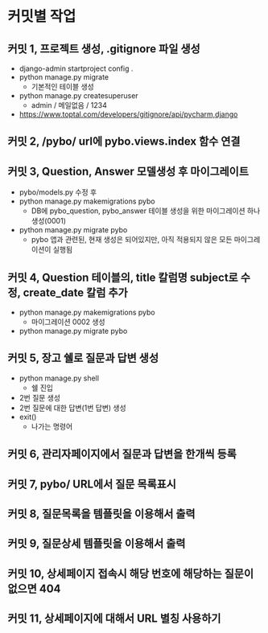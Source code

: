 # 커밋별 작업

## 커밋 1, 프로젝트 생성, .gitignore 파일 생성
- django-admin startproject config .
- python manage.py migrate
  - 기본적인 테이블 생성
- python manage.py createsuperuser
  - admin / 메일없음 / 1234 
- https://www.toptal.com/developers/gitignore/api/pycharm,django

## 커밋 2, /pybo/ url에 pybo.views.index 함수 연결

## 커밋 3, Question, Answer 모델생성 후 마이그레이트
- pybo/models.py 수정 후
- python manage.py makemigrations pybo
  - DB에 pybo_question, pybo_answer 테이블 생성을 위한 마이그레이션 하나 생성(0001)
- python manage.py migrate pybo
  - pybo 앱과 관련된, 현재 생성은 되어있지만, 아직 적용되지 않은 모든 마이그레이션이 실행됨

## 커밋 4, Question 테이블의, title 칼럼명 subject로 수정, create_date 칼럼 추가
- python manage.py makemigrations pybo
  - 마이그레이션 0002 생성 
- python manage.py migrate pybo

## 커밋 5, 장고 쉘로 질문과 답변 생성
- python manage.py shell
  - 쉘 진입
- 2번 질문 생성
- 2번 질문에 대한 답변(1번 답변) 생성
- exit()
  - 나가는 명령어

## 커밋 6, 관리자페이지에서 질문과 답변을 한개씩 등록

## 커밋 7, pybo/ URL에서 질문 목록표시

## 커밋 8, 질문목록을 템플릿을 이용해서 출력

## 커밋 9, 질문상세 템플릿을 이용해서 출력

## 커밋 10, 상세페이지 접속시 해당 번호에 해당하는 질문이 없으면 404

## 커밋 11, 상세페이지에 대해서 URL 별칭 사용하기
